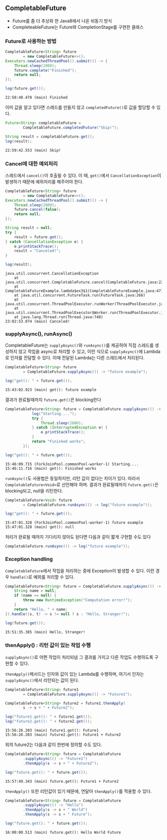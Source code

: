 ## CompletableFuture

- Future를 좀 더 추상화 한 Java8에서 나온 비동기 방식
- CompleteableFuture는 Future와 CompletionStage를 구현한 클래스



### Future로 사용하는 방법

```java
CompletableFuture<String> future
        = new CompletableFuture<>();
Executors.newCachedThreadPool().submit(() -> {
    Thread.sleep(2000);
    future.complete("Finished");
    return null;
});

log(future.get());
```

```
22:58:40.478 (main) Finished
```



이미 값을 알고 있다면 스레드를 만들지 않고 `completedFuture()`로 값을 할당할 수 있다.

```java
Future<String> completableFuture =
        CompletableFuture.completedFuture("Skip!");

String result = completableFuture.get();
log(result);
```

```
22:59:42.553 (main) Skip!
```



### Cancel에 대한 예외처리

스레드에서 `cancel()`이 호출될 수 있다. 이 때, `get()`에서 `CancellationException`이 발생하기 때문에 예외처리를 해주어야 한다.

```java
CompletableFuture<String> future
        = new CompletableFuture<>();
Executors.newCachedThreadPool().submit(() -> {
    Thread.sleep(2000);
    future.cancel(false);
    return null;
});

String result = null;
try {
    result = future.get();
} catch (CancellationException e) {
    e.printStackTrace();
    result = "Canceled!";
}

log(result);
```

```
java.util.concurrent.CancellationException
	at java.util.concurrent.CompletableFuture.cancel(CompletableFuture.java:2276)
	at CompletableFutureExample.lambda$ex3$1(CompletableFutureExample.java:47)
	at java.util.concurrent.FutureTask.run(FutureTask.java:266)
	at java.util.concurrent.ThreadPoolExecutor.runWorker(ThreadPoolExecutor.java:1149)
	at java.util.concurrent.ThreadPoolExecutor$Worker.run(ThreadPoolExecutor.java:624)
	at java.lang.Thread.run(Thread.java:748)
23:02:53.074 (main) Canceled!
```



### supplyAsync(), runAsync()

CompletableFuture는 `supplyAsync()`와 `runAsync()`를 제공하여 직접 스레드를 생성하지 않고 작업을 async로 처리할 수 있고, 이런 식으로 `supplyAsync()`에 Lambda로 인자를 전달할 수 있다. 이때 전달된 Lambda는 다른 스레드에서 처리된다.

```java
CompletableFuture<String> future
        = CompletableFuture.supplyAsync(() -> "future example");

log("get(): " + future.get());
```

```
15:43:02.923 (main) get(): future example
```



결과가 완료될때까지 `future.get()`은 blocking한다

```java
CompletableFuture<String> future = CompletableFuture.supplyAsync(() -> {
            log("Starting....");
            try {
                Thread.sleep(2000);
            } catch (InterruptedException e) {
                e.printStackTrace();
            }
            return "Finished works";
        });

log("get(): " + future.get());
```

```
15:46:09.715 (ForkJoinPool.commonPool-worker-1) Starting....
15:46:11.716 (main) get(): Finished works
```



`runAsync()`도 사용법은 동일하지만, 리턴 값이 없다는 차이가 있다.
따라서 `CompletableFuture<Void>`로 선언해야 하며. 결과가 완료될때까지 `future.get()`은 blocking되고, null을 리턴한다.

```java
CompletableFuture<Void> future
        = CompletableFuture.runAsync(() -> log("future example"));

log("get(): " + future.get());
```

```
15:47:01.328 (ForkJoinPool.commonPool-worker-1) future example
15:47:01.328 (main) get(): null
```



처리가 완료될 때까지 기다리지 않아도 된다면 다음과 같이 짧게 구현할 수도 있다

```java
CompletableFuture.runAsync(() -> log("future example"));
```



### Exception handling

`CompletableFuture`에서 작업을 처리하는 중에 Exception이 발생할 수 있다. 이런 경우 `handle()`로 예외를 처리할 수 있다.

```java
CompletableFuture<String> future = CompletableFuture.supplyAsync(() -> {
    String name = null;
    if (name == null) {
        throw new RuntimeException("Computation error!");
    }
    return "Hello, " + name;
}).handle((s, t) -> s != null ? s : "Hello, Stranger!");

log(future.get());
```

```
15:51:35.385 (main) Hello, Stranger!
```



### thenApply() : 리턴 값이 있는 작업 수행

`supplyAsync()`로 어쩐 작업이 처리되념 그 결과를 가지고 다른 작업도 수행하도록 구현할 수 있다.

`thenApply()`메서드는 인자와 값이 있는 Lambda를 수행하며, 여기서 인자는 `supplyAsync()`에서 리턴되는 값이 된다.

```java
CompletableFuture<String> future1
        = CompletableFuture.supplyAsync(() -> "Future1");

CompletableFuture<String> future2 = future1.thenApply(
        s -> s + " + Future2");

log("future1.get(): " + future1.get());
log("future2.get(): " + future2.get());
```

```
15:56:26.203 (main) future1.get(): Future1
15:56:26.203 (main) future2.get(): Future1 + Future2
```



위의 future2는 다음과 같이 한번에 정의할 수도 있다.

```java
CompletableFuture<String> future = CompletableFuture
        .supplyAsync(() -> "Future1")
        .thenApply(s -> s + " + Future2");

log("future.get(): " + future.get());
```

```log
15:57:49.343 (main) future.get(): Future1 + Future2
```



`thenApply()` 또한 리턴값이 있기 때문에, 연달아 `thenApply()`를 적용할 수 있다.

```java
CompletableFuture<String> future = CompletableFuture
        .supplyAsync(() -> "Hello")
        .thenApply(s -> s + " World")
        .thenApply(s -> s + " Future");

log("future.get(): " + future.get());
```

```log
16:00:00.513 (main) future.get(): Hello World Future
```
